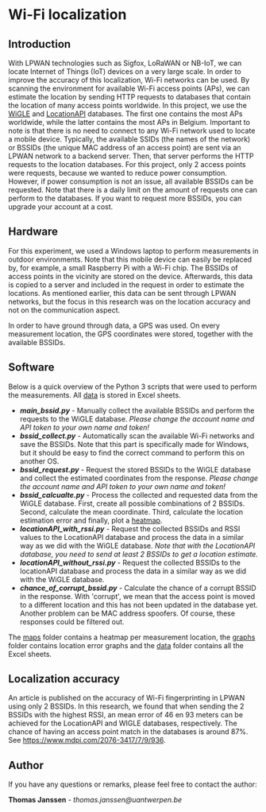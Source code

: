 # Wi-Fi localization

## Introduction
With LPWAN technologies such as Sigfox, LoRaWAN or NB-IoT, we can locate Internet of Things (IoT) devices on a very 
large scale. In order to improve the accuracy of this localization, Wi-Fi networks can be used. By scanning the environment
for available Wi-Fi access points (APs), we can estimate the location by sending HTTP requests to databases that contain
the location of many access points worldwide. In this project, we use the [WiGLE](https://wigle.net/) and [LocationAPI](http://locationapi.org/) databases.
The first one contains the most APs worldwide, while the latter contains the most APs in Belgium. Important to note is 
that there is no need to connect to any Wi-Fi network used to locate a mobile device. Typically, the available SSIDs 
(the names of the network) or BSSIDs (the unique MAC address of an access point) are sent via an LPWAN network to a 
backend server. Then, that server performs the HTTP requests to the location databases. For this project, only 2 access
points were requests, because we wanted to reduce power consumption. However, if power consumption is not an issue, all
available BSSIDs can be requested. Note that there is a daily limit on the amount of requests one can perform to the
databases. If you want to request more BSSIDs, you can upgrade your account at a cost.


## Hardware
For this experiment, we used a Windows laptop to perform measurements in outdoor environments. Note that this mobile device
can easily be replaced by, for example, a small Raspberry Pi with a Wi-Fi chip. The BSSIDs of access points in the vicinity
are stored on the device. Afterwards, this data is copied to a server and included in the request in order to estimate the locations.
As mentioned earlier, this data can be sent through LPWAN networks, but the focus in this research was on the location accuracy
and not on the communication aspect. 

In order to have ground through data, a GPS was used. On every measurement location, the GPS coordinates were stored,
together with the available BSSIDs.

## Software
Below is a quick overview of the Python 3 scripts that were used to perform the measurements. All [data](data) is stored in Excel sheets.
* **_main_bssid.py_** - Manually collect the available BSSIDs and perform the requests to the WiGLE database. _Please change the account name and API token to your own name and token!_
* **_bssid_collect.py_** - Automatically scan the available Wi-Fi networks and save the BSSIDs. Note that this part is specifically made for Windows, but it should be easy to find the correct command to perform this on another OS.
* **_bssid_request.py_** - Request the stored BSSIDs to the WiGLE database and collect the estimated coordinates from the response. _Please change the account name and API token to your own name and token!_
* **_bssid_calcualte.py_** - Process the collected and requested data from the WiGLE database. First, create all possible combinations of 2 BSSIDs. Second, calculate the mean coordinate. Third, calculate the location estimation error and finally, plot a [heatmap](maps).
* **_locationAPI_with_rssi.py_** - Request the collected BSSIDs and RSSI values to the LocationAPI database and process the data in a similar way as we did with the WiGLE database. _Note that with the LocationAPI database, you need to send at least 2 BSSIDs to get a location estimate._
* **_locationAPI_without_rssi.py_** - Request the collected BSSIDs to the locationAPI database and process the data in a similar way as we did with the WiGLE database.
* **_chance_of_corrupt_bssid.py_** - Calculate the chance of a corrupt BSSID in the response. With 'corrupt', we mean that the access point is moved to a different location and this has not been updated in the database yet. Another problem can be MAC address spoofers. Of course, these responses could be filtered out.

The [maps](maps) folder contains a heatmap per measurement location, the [graphs](graphs) folder contains location error graphs and the [data](data) folder contains all the Excel sheets.

## Localization accuracy
An article is published on the accuracy of Wi-Fi fingerprinting in LPWAN using only 2 BSSIDs. In this research, we found that when sending the 2 BSSIDs with the highest RSSI, an mean error of 46 en 93 meters can be achieved for the LocationAPI and WIGLE databases, respectively. The chance of having an access point match in the databases is around 87%. See https://www.mdpi.com/2076-3417/7/9/936.

## Author
If you have any questions or remarks, please feel free to contact the author:

**Thomas Janssen** - _thomas.janssen@uantwerpen.be_